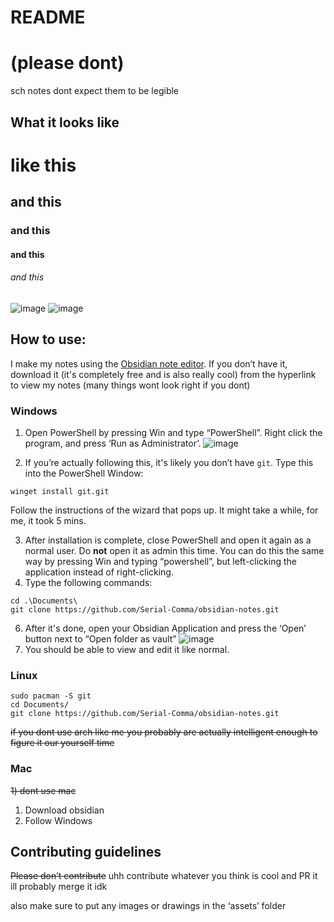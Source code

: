 #  README
# (please dont)



sch notes
dont expect them to be legible

## What it looks like
# like this
## and this
### and this
#### and this
###### and this
![image](https://user-images.githubusercontent.com/47783328/163711607-619dc958-9b33-4cad-873a-e7c8bcdcff8a.png)
![image](https://user-images.githubusercontent.com/47783328/163711678-6a50bce3-6e89-4a56-8ab8-ffb5b786b6e9.png)

## How to use:

I make my notes using the [Obsidian note editor](https://obsidian.md/). If you don’t have it, download it (it's completely free and is also really cool) from the hyperlink to view my notes (many things wont look right if you dont)

### Windows

1) Open PowerShell by pressing Win and type “PowerShell”. Right click the program, and press ‘Run as Administrator’.
![image](https://user-images.githubusercontent.com/47783328/163711765-9b204724-dc77-4b79-8a37-b82285818008.png)

2) If you’re actually following this, it's likely you don’t have `git`. Type this into the PowerShell Window:
```
winget install git.git
```
Follow the instructions of the wizard that pops up. It might take a while, for me, it took 5 mins.

3) After installation is complete, close PowerShell and open it again as a normal user. Do **not** open it as admin this time. You can do this the same way by pressing Win and typing “powershell”, but left-clicking the application instead of right-clicking.
4) Type the following commands:
```
cd .\Documents\
git clone https://github.com/Serial-Comma/obsidian-notes.git
```
6) After it's done, open your Obsidian Application and press the ‘Open’ button next to “Open folder as vault”
![image](https://user-images.githubusercontent.com/47783328/163711758-104b9e99-0f46-4a04-a474-8211cd1a2054.png)
7) You should be able to view and edit it like normal.


### Linux
```
sudo pacman -S git
cd Documents/
git clone https://github.com/Serial-Comma/obsidian-notes.git
```
~~if you dont use arch like me you probably are actually intelligent enough to figure it our yourself time~~

### Mac
~~1) dont use mac~~
1) Download obsidian 
2) Follow Windows

## Contributing guidelines
~~Please don’t contribute~~
uhh contribute whatever you think is cool and PR it ill probably merge it idk

also make sure to put any images or drawings in the ‘assets’ folder
